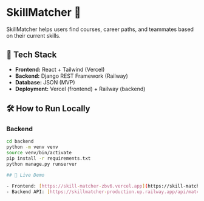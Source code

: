 # SkillMatcher 🚀

SkillMatcher helps users find courses, career paths, and teammates based on their current skills.

## 🔧 Tech Stack

- **Frontend:** React + Tailwind (Vercel)
- **Backend:** Django REST Framework (Railway)
- **Database:** JSON (MVP)
- **Deployment:** Vercel (frontend) + Railway (backend)

## 🛠 How to Run Locally

### Backend
```bash
cd backend
python -m venv venv
source venv/bin/activate
pip install -r requirements.txt
python manage.py runserver

## 🔗 Live Demo

- Frontend: [https://skill-matcher-zbv6.vercel.app](https://skill-matcher-zbv6.vercel.app)
- Backend API: [https://skillmatcher-production.up.railway.app/api/match-skills/](https://skillmatcher-production.up.railway.app/api/match-skills/)

